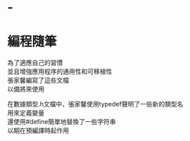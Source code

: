 # -
編程隨筆  
======  
為了適應自己的習慣  
並且增強應用程序的通用性和可移植性  
張家馨編寫了這些文檔  
以備將來使用

在數據類型.h文檔中，張家馨使用typedef聲明了一些新的類型名  
用來定義變量  
還使用#define簡單地替換了一些字符串  
以期在預編譯時起作用
